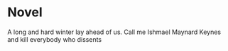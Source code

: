 # Novel
A long and hard winter lay ahead of us. Call me Ishmael Maynard Keynes and kill everybody who dissents 